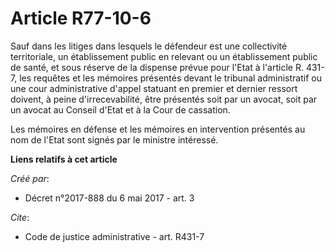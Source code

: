 # Article R77-10-6

Sauf dans les litiges dans lesquels le défendeur est une collectivité territoriale, un établissement public en relevant ou un
établissement public de santé, et sous réserve de la dispense prévue pour l'Etat à l'article R. 431-7, les requêtes et les
mémoires présentés devant le tribunal administratif ou une cour administrative d'appel statuant en premier et dernier ressort
doivent, à peine d'irrecevabilité, être présentés soit par un avocat, soit par un avocat au Conseil d'Etat et à la Cour de
cassation. 

Les mémoires en défense et les mémoires en intervention présentés au nom de l'Etat sont signés par le ministre intéressé.

**Liens relatifs à cet article**

_Créé par_:

  - Décret n°2017-888 du 6 mai 2017 - art. 3

_Cite_:

  - Code de justice administrative - art. R431-7
